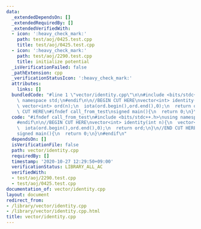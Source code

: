 ```yaml
---
data:
  _extendedDependsOn: []
  _extendedRequiredBy: []
  _extendedVerifiedWith:
  - icon: ':heavy_check_mark:'
    path: test/aoj/0425.test.cpp
    title: test/aoj/0425.test.cpp
  - icon: ':heavy_check_mark:'
    path: test/aoj/2290.test.cpp
    title: initialize potential
  _isVerificationFailed: false
  _pathExtension: cpp
  _verificationStatusIcon: ':heavy_check_mark:'
  attributes:
    links: []
  bundledCode: "#line 1 \"vector/identity.cpp\"\n\n#include <bits/stdc++.h>\nusing\
    \ namespace std;\n#endif\n\n//BEGIN CUT HERE\nvector<int> identity(int n){\n \
    \ vector<int> ord(n);\n  iota(ord.begin(),ord.end(),0);\n  return ord;\n}\n//END\
    \ CUT HERE\n#ifndef call_from_test\nsigned main(){\n  return 0;\n}\n#endif\n"
  code: "#ifndef call_from_test\n#include <bits/stdc++.h>\nusing namespace std;\n\
    #endif\n\n//BEGIN CUT HERE\nvector<int> identity(int n){\n  vector<int> ord(n);\n\
    \  iota(ord.begin(),ord.end(),0);\n  return ord;\n}\n//END CUT HERE\n#ifndef call_from_test\n\
    signed main(){\n  return 0;\n}\n#endif\n"
  dependsOn: []
  isVerificationFile: false
  path: vector/identity.cpp
  requiredBy: []
  timestamp: '2020-10-27 12:29:50+09:00'
  verificationStatus: LIBRARY_ALL_AC
  verifiedWith:
  - test/aoj/2290.test.cpp
  - test/aoj/0425.test.cpp
documentation_of: vector/identity.cpp
layout: document
redirect_from:
- /library/vector/identity.cpp
- /library/vector/identity.cpp.html
title: vector/identity.cpp
---
```


